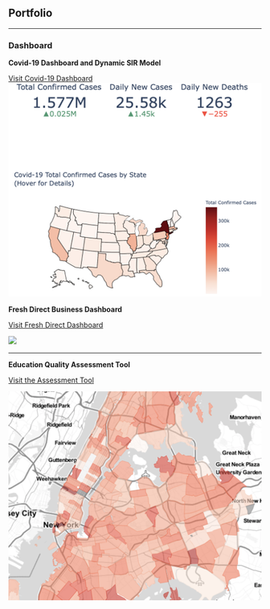 ## Portfolio

---

### Dashboard

**Covid-19 Dashboard and Dynamic SIR Model**

[Visit Covid-19 Dashboard](https://covid-19-proj.herokuapp.com)
<img src="images/covid-19.png?raw=true"/>


**Fresh Direct Business Dashboard**

[Visit Fresh Direct Dashboard](https://cptidiot.shinyapps.io/FreshDirect/) 

<img src="images/FD_thumbnail.png?raw=true"/>


---

**Education Quality Assessment Tool**


[Visit the Assessment Tool](https://bangbangzhuangzhuang.shinyapps.io/DEQAT/)


<img src="images/EDU_thumbnail.png?raw=true"/>


<!-- Remove above link if you don't want to attibute -->
